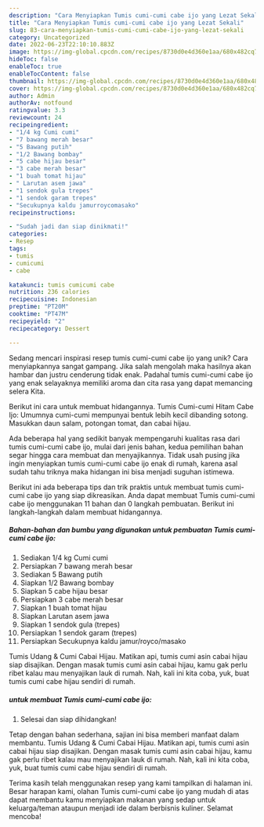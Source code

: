 ```yaml
---
description: "Cara Menyiapkan Tumis cumi-cumi cabe ijo yang Lezat Sekali"
title: "Cara Menyiapkan Tumis cumi-cumi cabe ijo yang Lezat Sekali"
slug: 83-cara-menyiapkan-tumis-cumi-cumi-cabe-ijo-yang-lezat-sekali
category: Uncategorized
date: 2022-06-23T22:10:10.883Z
image: https://img-global.cpcdn.com/recipes/8730d0e4d360e1aa/680x482cq70/tumis-cumi-cumi-cabe-ijo-foto-resep-utama.jpg
hideToc: false
enableToc: true
enableTocContent: false
thumbnail: https://img-global.cpcdn.com/recipes/8730d0e4d360e1aa/680x482cq70/tumis-cumi-cumi-cabe-ijo-foto-resep-utama.jpg
cover: https://img-global.cpcdn.com/recipes/8730d0e4d360e1aa/680x482cq70/tumis-cumi-cumi-cabe-ijo-foto-resep-utama.jpg
author: Admin
authorAv: notfound
ratingvalue: 3.3
reviewcount: 24
recipeingredient:
- "1/4 kg Cumi cumi"
- "7 bawang merah besar"
- "5 Bawang putih"
- "1/2 Bawang bombay"
- "5 cabe hijau besar"
- "3 cabe merah besar"
- "1 buah tomat hijau"
- " Larutan asem jawa"
- "1 sendok gula trepes"
- "1 sendok garam trepes"
- "Secukupnya kaldu jamurroycomasako"
recipeinstructions:

- "Sudah jadi dan siap dinikmati!"
categories:
- Resep
tags:
- tumis
- cumicumi
- cabe

katakunci: tumis cumicumi cabe 
nutrition: 236 calories
recipecuisine: Indonesian
preptime: "PT20M"
cooktime: "PT47M"
recipeyield: "2"
recipecategory: Dessert

---
```





Sedang mencari inspirasi resep tumis cumi-cumi cabe ijo yang unik? Cara menyiapkannya sangat gampang. Jika salah mengolah maka hasilnya akan hambar dan justru cenderung tidak enak. Padahal tumis cumi-cumi cabe ijo yang enak selayaknya memiliki aroma dan cita rasa yang dapat memancing selera Kita.





Berikut ini cara untuk membuat hidangannya. Tumis Cumi-cumi Hitam Cabe Ijo: Umumnya cumi-cumi mempunyai bentuk lebih kecil dibanding sotong. Masukkan daun salam, potongan tomat, dan cabai hijau.

Ada beberapa hal yang sedikit banyak mempengaruhi kualitas rasa dari tumis cumi-cumi cabe ijo, mulai dari jenis bahan, kedua pemilihan bahan segar hingga cara membuat dan menyajikannya. Tidak usah pusing jika ingin menyiapkan tumis cumi-cumi cabe ijo enak di rumah, karena asal sudah tahu triknya maka hidangan ini bisa menjadi suguhan istimewa.






Berikut ini ada beberapa tips dan trik praktis untuk membuat tumis cumi-cumi cabe ijo yang siap dikreasikan. Anda dapat membuat Tumis cumi-cumi cabe ijo menggunakan 11 bahan dan 0 langkah pembuatan. Berikut ini langkah-langkah dalam membuat hidangannya.

<!--inarticleads1-->

##### Bahan-bahan dan bumbu yang digunakan untuk pembuatan Tumis cumi-cumi cabe ijo:

1. Sediakan 1/4 kg Cumi cumi
1. Persiapkan 7 bawang merah besar
1. Sediakan 5 Bawang putih
1. Siapkan 1/2 Bawang bombay
1. Siapkan 5 cabe hijau besar
1. Persiapkan 3 cabe merah besar
1. Siapkan 1 buah tomat hijau
1. Siapkan  Larutan asem jawa
1. Siapkan 1 sendok gula (trepes)
1. Persiapkan 1 sendok garam (trepes)
1. Persiapkan Secukupnya kaldu jamur/royco/masako


Tumis Udang &amp; Cumi Cabai Hijau. Matikan api, tumis cumi asin cabai hijau siap disajikan. Dengan masak tumis cumi asin cabai hijau, kamu gak perlu ribet kalau mau menyajikan lauk di rumah. Nah, kali ini kita coba, yuk, buat tumis cumi cabe hijau sendiri di rumah. 

<!--inarticleads2-->

#####  untuk membuat Tumis cumi-cumi cabe ijo:


1. Selesai dan siap dihidangkan!

Tetap dengan bahan sederhana, sajian ini bisa memberi manfaat dalam membantu. Tumis Udang &amp; Cumi Cabai Hijau. Matikan api, tumis cumi asin cabai hijau siap disajikan. Dengan masak tumis cumi asin cabai hijau, kamu gak perlu ribet kalau mau menyajikan lauk di rumah. Nah, kali ini kita coba, yuk, buat tumis cumi cabe hijau sendiri di rumah. 

Terima kasih telah menggunakan resep yang kami tampilkan di halaman ini. Besar harapan kami, olahan Tumis cumi-cumi cabe ijo yang mudah di atas dapat membantu kamu menyiapkan makanan yang sedap untuk keluarga/teman ataupun menjadi ide dalam berbisnis kuliner. Selamat mencoba!
